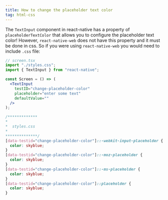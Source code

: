 ```yaml
---
title: How to change the placeholder text color
tag: html-css
---
```


The `TextInput` component in react-native has a property of `placeholderTextColor` that allows you to configure the placeholder text color! However, `react-native-web` does not have this property and it must be done in css. So if you were using `react-native-web` you would need to include `.css` file:

```jsx
// screen.tsx
import "./styles.css";
import { TextInput } from "react-native";

const Screen = () => (
  <TextInput
    testID="change-placeholder-color"
    placeholder="enter some text"
    defaultValue=""
  />
);
```

```css
/************* 
*
*  styles.css
*
**************/
[data-testid="change-placeholder-color"]::-webkit-input-placeholder {
  color: skyblue;
}
[data-testid="change-placeholder-color"]::-moz-placeholder {
  color: skyblue;
}
[data-testid="change-placeholder-color"]::-ms-placeholder {
  color: skyblue;
}
[data-testid="change-placeholder-color"]::placeholder {
  color: skyblue;
}
```
